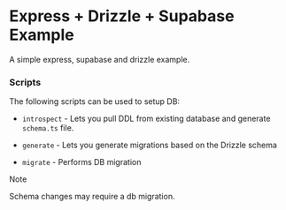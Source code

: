 # Express + Drizzle + Supabase Example

A simple express, supabase and drizzle example.

### Scripts
The following scripts can be used to setup DB:

- `introspect` - Lets you pull DDL from existing database and generate `schema.ts` file.
* `generate` - Lets you generate migrations based on the Drizzle schema
+ `migrate` - Performs DB migration

> [!NOTE]
> Schema changes may require a db migration.
